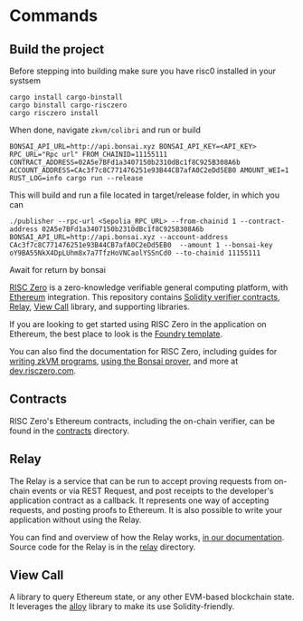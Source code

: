 
# Commands  

## Build the project

Before stepping into building make sure you have risc0 installed in your systsem

```
cargo install cargo-binstall
cargo binstall cargo-risczero
cargo risczero install
```
When done, navigate ```zkvm/colibri``` and run or build
```
BONSAI_API_URL=http://api.bonsai.xyz BONSAI_API_KEY=<API_KEY> RPC_URL="Rpc url" FROM_CHAINID=11155111 CONTRACT_ADDRESS=02A5e7BFd1a3407150b2310dBc1f8C925B308A6b  ACCOUNT_ADDRESS=CAc3f7c8C771476251e93B44CB7afA0C2eDd5EB0 AMOUNT_WEI=1 RUST_LOG=info cargo run --release 

```
This will build and run a file located in target/release folder, in which you can 
```
./publisher --rpc-url <Sepolia_RPC_URL> --from-chainid 1 --contract-address 02A5e7BFd1a3407150b2310dBc1f8C925B308A6b BONSAI_API_URL=http://api.bonsai.xyz --account-address CAc3f7c8C771476251e93B44CB7afA0C2eDd5EB0  --amount 1 --bonsai-key oY9BA55NkX4DpLUhm8x7a7TfzHoVNCaolYSSnCd0 --to-chainid 11155111
```
Await for return by bonsai 

[RISC Zero] is a zero-knowledge verifiable general computing platform, with [Ethereum] integration.
This repository contains [Solidity verifier contracts][contracts], [Relay], [View Call] library, and supporting libraries.

If you are looking to get started using RISC Zero in the application on Ethereum, the best place to look is the [Foundry template][template].

You can also find the documentation for RISC Zero, including guides for [writing zkVM programs][risc0-quickstart], [using the Bonsai prover][bonsai-quickstart], and more at [dev.risczero.com].

## Contracts

RISC Zero's Ethereum contracts, including the on-chain verifier, can be found in the [contracts] directory.

## Relay

The Relay is a service that can be run to accept proving requests from on-chain events or via REST Request, and post receipts to the developer's application contract as a callback.
It represents one way of accepting requests, and posting proofs to Ethereum.
It is also possible to write your application without using the Relay.

You can find and overview of how the Relay works, [in our documentation][relay-overview].
Source code for the Relay is in the [relay] directory.

## View Call
A library to query Ethereum state, or any other EVM-based blockchain state. It leverages the [alloy] library to make its use Solidity-friendly.


[RISC Zero]: https://github.com/risc0/risc0
[Ethereum]: https://ethereum.org/
[contracts]: ./contracts
[relay]: ./relay
[View Call]: ./view-call
[template]: https://github.com/risc0/bonsai-foundry-template
[dev.risczero.com]: https://dev.risczero.com
[risc0-quickstart]: https://dev.risczero.com/api/zkvm/quickstart
[bonsai-quickstart]: https://dev.risczero.com/api/bonsai/quickstart
[relay-overview]: https://dev.risczero.com/api/bonsai/bonsai-on-eth#bonsai-relay
[alloy]: https://github.com/alloy-rs

